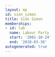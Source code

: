 ```yaml
---
layout: mp
id: sion_simon
title: Siôn Simon
memberships:
- id: lab
  name: Labour Party
  start: '2001-10-24'
  end: '2010-03-30'
autogenerated: true
---
```

